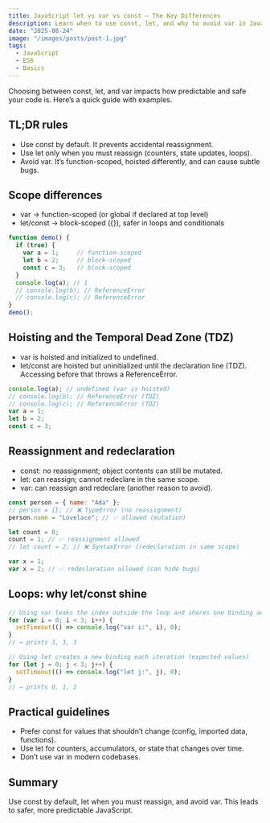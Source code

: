 ```yaml
---
title: JavaScript let vs var vs const — The Key Differences
description: Learn when to use const, let, and why to avoid var in JavaScript. Covers scope, hoisting, reassignment, redeclaration, and common pitfalls with examples.
date: "2025-08-24"
image: "/images/posts/post-1.jpg"
tags:
  - JavaScript
  - ES6
  - Basics
---
```


Choosing between const, let, and var impacts how predictable and safe your code is. Here’s a quick guide with examples.

## TL;DR rules

- Use const by default. It prevents accidental reassignment.
- Use let only when you must reassign (counters, state updates, loops).
- Avoid var. It’s function-scoped, hoisted differently, and can cause subtle bugs.

## Scope differences

- var → function-scoped (or global if declared at top level)
- let/const → block-scoped ({}), safer in loops and conditionals

```js
function demo() {
  if (true) {
    var a = 1;     // function-scoped
    let b = 2;     // block-scoped
    const c = 3;   // block-scoped
  }
  console.log(a); // 1
  // console.log(b); // ReferenceError
  // console.log(c); // ReferenceError
}
demo();
```

## Hoisting and the Temporal Dead Zone (TDZ)

- var is hoisted and initialized to undefined.
- let/const are hoisted but uninitialized until the declaration line (TDZ). Accessing before that throws a ReferenceError.

```js
console.log(a); // undefined (var is hoisted)
// console.log(b); // ReferenceError (TDZ)
// console.log(c); // ReferenceError (TDZ)
var a = 1;
let b = 2;
const c = 3;
```

## Reassignment and redeclaration

- const: no reassignment; object contents can still be mutated.
- let: can reassign; cannot redeclare in the same scope.
- var: can reassign and redeclare (another reason to avoid).

```js
const person = { name: "Ada" };
// person = {}; // ❌ TypeError (no reassignment)
person.name = "Lovelace"; // ✅ allowed (mutation)

let count = 0;
count = 1; // ✅ reassignment allowed
// let count = 2; // ❌ SyntaxError (redeclaration in same scope)

var x = 1;
var x = 2; // ✅ redeclaration allowed (can hide bugs)
```

## Loops: why let/const shine

```js
// Using var leaks the index outside the loop and shares one binding across iterations
for (var i = 0; i < 3; i++) {
  setTimeout(() => console.log("var i:", i), 0);
}
// → prints 3, 3, 3

// Using let creates a new binding each iteration (expected values)
for (let j = 0; j < 3; j++) {
  setTimeout(() => console.log("let j:", j), 0);
}
// → prints 0, 1, 2
```

## Practical guidelines

- Prefer const for values that shouldn’t change (config, imported data, functions).
- Use let for counters, accumulators, or state that changes over time.
- Don’t use var in modern codebases.

## Summary

Use const by default, let when you must reassign, and avoid var. This leads to safer, more predictable JavaScript.
